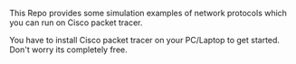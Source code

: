 This Repo provides some simulation examples of network protocols which you can run on Cisco packet tracer.

You have to install Cisco packet tracer on your PC/Laptop to get started. Don't worry its completely free.
